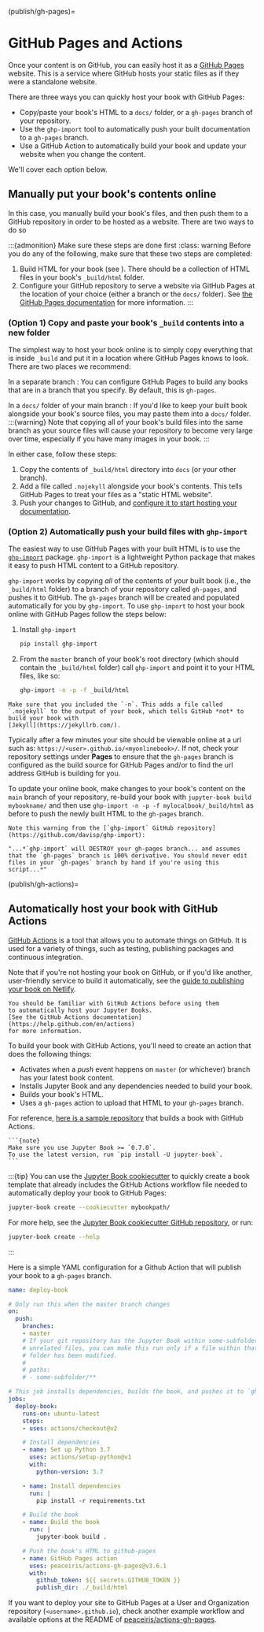 (publish/gh-pages)=
# GitHub Pages and Actions

Once your content is on GitHub, you can easily host it as a [GitHub Pages](https://docs.github.com/en/github/working-with-github-pages) website. This is a service where GitHub hosts your static files as if they were a standalone website.

There are three ways you can quickly host your book with GitHub Pages:

* Copy/paste your book's HTML to a `docs/` folder, or a `gh-pages` branch of your repository.
* Use the `ghp-import` tool to automatically push your built documentation to a `gh-pages` branch.
* Use a GitHub Action to automatically build your book and update your website when you change the content.

We'll cover each option below.

## Manually put your book's contents online

In this case, you manually build your book's files, and then push them to a GitHub repository in order to be hosted as a website.
There are two ways to do so

:::{admonition} Make sure these steps are done first
:class: warning
Before you do any of the following, make sure that these two steps are completed:

1. Build HTML for your book (see [](../start/build.md)).
   There should be a collection of HTML files in your book's `_build/html` folder.
2. Configure your GitHub repository to serve a website via GitHub Pages at the location of your choice (either a branch or the `docs/` folder).
   See [the GitHub Pages documentation](https://docs.github.com/en/github/working-with-github-pages) for more information.
:::

### (Option 1) Copy and paste your book's `_build` contents into a new folder

The simplest way to host your book online is to simply copy everything that is inside `_build` and put it in a location where GitHub Pages knows to look.
There are two places we recommend:

In a separate branch
: You can configure GitHub Pages to build any books that are in a branch that you specify.
  By default, this is `gh-pages`.

In a `docs/` folder of your main branch
: If you'd like to keep your built book alongside your book's source files, you may paste them into a `docs/` folder.
  :::{warning}
  Note that copying all of your book's build files into the same branch as your source files will cause your repository to become very large over time, especially if you have many images in your book.
  :::

In either case, follow these steps:

1. Copy the contents of `_build/html` directory into `docs` (or your other branch).
2. Add a file called `.nojekyll` alongside your book's contents.
   This tells GitHub Pages to treat your files as a "static HTML website".
3. Push your changes to GitHub, and [configure it to start hosting your documentation](https://docs.github.com/en/github/working-with-github-pages).

### (Option 2) Automatically push your build files with `ghp-import`

The easiest way to use GitHub Pages with your built HTML is to use the [`ghp-import`](https://github.com/davisp/ghp-import) package. `ghp-import` is a lightweight Python package that makes it easy to push HTML content to a GitHub repository.

`ghp-import` works by copying *all* of the contents of your built book (i.e., the `_build/html` folder) to a branch of your repository called `gh-pages`, and pushes it to GitHub.
The `gh-pages` branch will be created and populated automatically for you by `ghp-import`.
To use `ghp-import` to host your book online with GitHub Pages follow the steps below:

1. Install `ghp-import`

   ```bash
   pip install ghp-import
   ```

2. From the `master` branch of your book's root directory (which should contain the `_build/html` folder) call `ghp-import` and point it to your HTML files, like so:

   ```bash
   ghp-import -n -p -f _build/html
   ```

```{warning}
Make sure that you included the `-n`. This adds a file called `.nojekyll` to the output of your book, which tells GitHub *not* to build your book with
[Jekyll](https://jekyllrb.com/).
```

Typically after a few minutes your site should be viewable online at a url such as: `https://<user>.github.io/<myonlinebook>/`. If not, check your repository settings under **Pages** to ensure that the `gh-pages` branch is configured as the build source for GitHub Pages and/or to find the url address GitHub is building for you.

To update your online book, make changes to your book's content on the `main` branch of your repository, re-build your book with `jupyter-book build mybookname/` and then use `ghp-import -n -p -f mylocalbook/_build/html` as before to push the newly built HTML to the `gh-pages` branch.

```{warning}
Note this warning from the [`ghp-import` GitHub repository](https://github.com/davisp/ghp-import):

"...*`ghp-import` will DESTROY your gh-pages branch... and assumes that the `gh-pages` branch is 100% derivative. You should never edit files in your `gh-pages` branch by hand if you're using this script...*"
```

(publish/gh-actions)=
## Automatically host your book with GitHub Actions

[GitHub Actions](https://docs.github.com/en/actions) is a tool that allows you to automate things on GitHub.
It is used for a variety of things, such as testing, publishing packages and continuous integration.

Note that if you're not hosting your book on GitHub,
or if you'd like another, user-friendly service to build it automatically,
see the [guide to publishing your book on Netlify](./netlify.md).

```{note}
You should be familiar with GitHub Actions before using them
to automatically host your Jupyter Books.
[See the GitHub Actions documentation](https://help.github.com/en/actions)
for more information.
```

To build your book with GitHub Actions, you'll need to create
an action that does the following things:

* Activates when a *push* event happens on `master` (or whichever)
  branch has your latest book content.
* Installs Jupyter Book and any dependencies needed to build
  your book.
* Builds your book's HTML.
* Uses a `gh-pages` action to upload that HTML to your `gh-pages` branch.

For reference, [here is a sample repository](https://github.com/executablebooks/github-action-demo)
that builds a book with GitHub Actions.

````{margin}
```{note}
Make sure you use Jupyter Book >= `0.7.0`.
To use the latest version, run `pip install -U jupyter-book`.
```
````

:::{tip}
You can use the [Jupyter Book cookiecutter](https://github.com/executablebooks/cookiecutter-jupyter-book) to quickly create a book template that already includes the GitHub Actions workflow file needed to automatically deploy your book to GitHub Pages:

```bash
jupyter-book create --cookiecutter mybookpath/
```

For more help, see the [Jupyter Book cookiecutter GitHub repository](https://github.com/executablebooks/cookiecutter-jupyter-book), or run:

```bash
jupyter-book create --help
```
:::

Here is a simple YAML configuration
for a Github Action that will publish your book to a `gh-pages` branch.

```yaml
name: deploy-book

# Only run this when the master branch changes
on:
  push:
    branches:
    - master
    # If your git repository has the Jupyter Book within some-subfolder next to
    # unrelated files, you can make this run only if a file within that specific
    # folder has been modified.
    #
    # paths:
    # - some-subfolder/**

# This job installs dependencies, builds the book, and pushes it to `gh-pages`
jobs:
  deploy-book:
    runs-on: ubuntu-latest
    steps:
    - uses: actions/checkout@v2

    # Install dependencies
    - name: Set up Python 3.7
      uses: actions/setup-python@v1
      with:
        python-version: 3.7

    - name: Install dependencies
      run: |
        pip install -r requirements.txt

    # Build the book
    - name: Build the book
      run: |
        jupyter-book build .

    # Push the book's HTML to github-pages
    - name: GitHub Pages action
      uses: peaceiris/actions-gh-pages@v3.6.1
      with:
        github_token: ${{ secrets.GITHUB_TOKEN }}
        publish_dir: ./_build/html
```

If you want to deploy your site to GitHub Pages at a User and Organization repository (`<username>.github.io`), check another example workflow and available options at the README of [peaceiris/actions-gh-pages](https://github.com/peaceiris/actions-gh-pages).